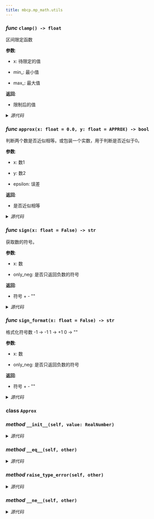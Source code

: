 ```yaml
---
title: mbcp.mp_math.utils
---
```

### *func* `clamp() -> float`


区间限定函数

**参数**:

- x: 待限定的值  

- min_: 最小值  

- max_: 最大值  

**返回**:

- 限制后的值



<details>
<summary> <i>源代码</i> </summary>

```python
def clamp(x: float, min_: float, max_: float) -> float:
    """
    区间限定函数
    Args:
        x: 待限定的值
        min_: 最小值
        max_: 最大值

    Returns:
        限制后的值
    """
    return max(min(x, max_), min_)
```
</details>

### *func* `approx(x: float = 0.0, y: float = APPROX) -> bool`


判断两个数是否近似相等。或包装一个实数，用于判断是否近似于0。

**参数**:

- x: 数1  

- y: 数2  

- epsilon: 误差  

**返回**:

- 是否近似相等



<details>
<summary> <i>源代码</i> </summary>

```python
def approx(x: float, y: float=0.0, epsilon: float=APPROX) -> bool:
    """
    判断两个数是否近似相等。或包装一个实数，用于判断是否近似于0。
    Args:
        x: 数1
        y: 数2
        epsilon: 误差
    Returns:
        是否近似相等
    """
    return abs(x - y) < epsilon
```
</details>

### *func* `sign(x: float = False) -> str`


获取数的符号。

**参数**:

- x: 数  

- only_neg: 是否只返回负数的符号  

**返回**:

- 符号 + - ""



<details>
<summary> <i>源代码</i> </summary>

```python
def sign(x: float, only_neg: bool=False) -> str:
    """获取数的符号。
    Args:
        x: 数
        only_neg: 是否只返回负数的符号
    Returns:
        符号 + - ""
    """
    if x > 0:
        return '+' if not only_neg else ''
    elif x < 0:
        return '-'
    else:
        return ''
```
</details>

### *func* `sign_format(x: float = False) -> str`


格式化符号数
-1 -> -1
1 -> +1
0 -> ""

**参数**:

- x: 数  

- only_neg: 是否只返回负数的符号  

**返回**:

- 符号 + - ""



<details>
<summary> <i>源代码</i> </summary>

```python
def sign_format(x: float, only_neg: bool=False) -> str:
    """格式化符号数
    -1 -> -1
    1 -> +1
    0 -> ""
    Args:
        x: 数
        only_neg: 是否只返回负数的符号
    Returns:
        符号 + - ""
    """
    if x > 0:
        return f'+{x}' if not only_neg else f'{x}'
    elif x < 0:
        return f'-{abs(x)}'
    else:
        return ''
```
</details>

### **class** `Approx`
### *method* `__init__(self, value: RealNumber)`


<details>
<summary> <i>源代码</i> </summary>

```python
def __init__(self, value: RealNumber):
    self.value = value
```
</details>

### *method* `__eq__(self, other)`


<details>
<summary> <i>源代码</i> </summary>

```python
def __eq__(self, other):
    if isinstance(self.value, (float, int)):
        if isinstance(other, (float, int)):
            return abs(self.value - other) < APPROX
        else:
            self.raise_type_error(other)
    elif isinstance(self.value, Vector3):
        if isinstance(other, (Vector3, Point3, Plane3, Line3)):
            return all([approx(self.value.x, other.x), approx(self.value.y, other.y), approx(self.value.z, other.z)])
        else:
            self.raise_type_error(other)
```
</details>

### *method* `raise_type_error(self, other)`


<details>
<summary> <i>源代码</i> </summary>

```python
def raise_type_error(self, other):
    raise TypeError(f'Unsupported type: {type(self.value)} and {type(other)}')
```
</details>

### *method* `__ne__(self, other)`


<details>
<summary> <i>源代码</i> </summary>

```python
def __ne__(self, other):
    return not self.__eq__(other)
```
</details>

